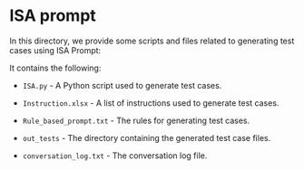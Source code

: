 # ISA prompt

In this directory, we provide some scripts and files related to generating test cases using ISA Prompt:

It contains the following:

- `ISA.py` - A Python script used to generate test cases.

- `Instruction.xlsx` - A list of instructions used to generate test cases.

- `Rule_based_prompt.txt` - The rules for generating test cases.

- `out_tests` - The directory containing the generated test case files.

- `conversation_log.txt` - The conversation log file.
